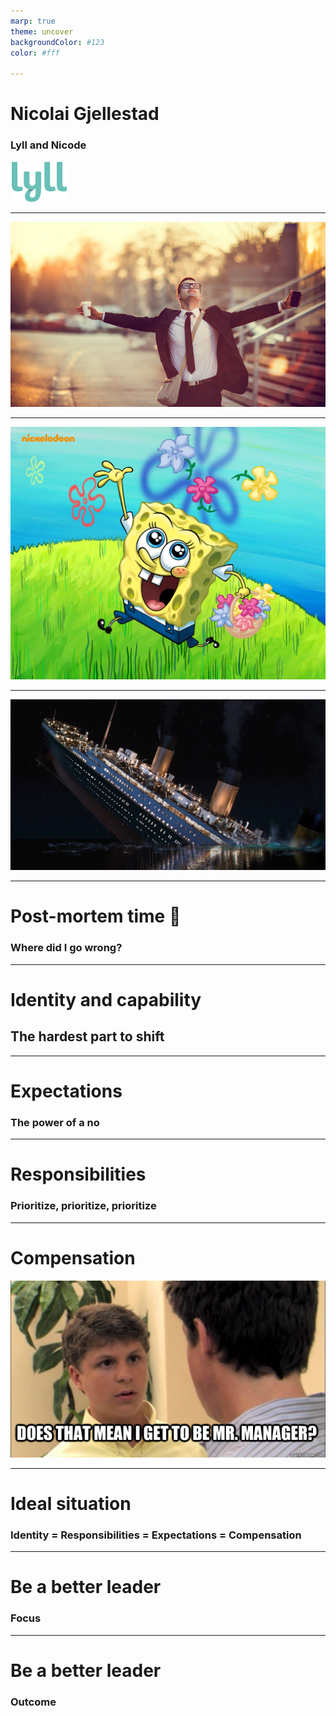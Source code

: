 ```yaml
---
marp: true
theme: uncover
backgroundColor: #123
color: #fff

---
```


# Nicolai Gjellestad

### Lyll and Nicode
![Lyll width:300px height:auto](./assets/lyll.svg)
<!---
- I'm Nicolai, married, two children and a cat
- CTO in Lyll, which is a digital marketing startup
- Consultant at Nicode, which is my own company
- This talk is about my path into leadership roles
- I don't have any formal leadership training
- Lessons I have learned and mistakes I've made
- What I have discovered to be important in leadership
--->

---

![Dream job](./assets/dream.png)

<!---
- Landed my dream job in 2019
- Finally a proper developer
- I don't know why I felt that I was less of a person because I wasn't a developer
- Looking forward to spending all my time with development
- Being one of the cool guys
--->

---

![Spongebob](./assets/spongebob.png)
<!---
- This is a portrait of me in 2019
- I was a sponge to new tasks and responsibilities
- Saying yes to everything
- People didn't even have to ask me to do stuff, I did what I thought was necessary
- I was the de-facto CTO and I loved it
- I felt important
--->

---

![Titanic width:1150px](./assets/titanic.png)

<!---
- This is a portrait of me in the end of 2020
- I was at this point not productive at all
- Trying to do everything, accomplishing nothing
- It cost me my sleep, health
--->

---

# Post-mortem time :thinking:
### Where did I go wrong? 
<!---
- I didn't say no
- I didn't know my limitations
- I took on too much tasks and responsibilities
- Tried to do all tasks as a developer in addition to new roles
- The only person thinking about your well being is yourself
--->

---

# Identity and capability
## The hardest part to shift
<!---
- My identity was still a developer
- My identity and capabilities wasn't aligned with the expectations, responsibilities and compensation
- What I should have done was to reckognize that my role was shifting, and my identity was stuck
- When you have a gradual shift towards leadership, it's hard for the identity to follow
- It's better to not have a fixed identity
- Instead of: I'm a developer / designer / DevOps
- Use: I'm a problem solver / team member
- A flexible identity is easier to shift
--->

---
# Expectations
### The power of a no
<!---
- Be quick to say no
- Take a long time to say yes
- Saying yes all the times increase expectations to say yes the next time
- Be sure that you can deliver on the expectations
- Be sure that this is the right thing to do
- Can it be solved in another manner?
--->

---

# Responsibilities
### Prioritize, prioritize, prioritize
<!---
- You cannot do everything
- In a leading role no one usually tells you in detail how to spend your day
- 
--->
---
# Compensation
![Mr Manager](./assets/manager2.png)
<!---
- A developer becoming a CTO is a cheap CTO
- Companies love when they get more work for the money
- No one is giving you a raise unless you negotiate
- It can hurt when you sacrifice a lot for the company and get nothing in return but empty promises
- It's hard to negotiate salary increase when leadership is small increments
- Have continuous communication about your responsibilities
- Have clear agreements on when and how compensation should be adjusted
- Be clear about your expectations
--->

--- 

# Ideal situation
### Identity = Responsibilities = Expectations = Compensation

<!---
- The ideal situation is when everything is aligned
- Your identity fits the responsibilities
- The responsibilities fits the expectations
- The expectations fits the compensation
- There is no strain
--->

---
# Be a better leader
### Focus
<!---
- Be mindful of your role and expectations
- Your team is now your task
- Focus on serving them before other tasks and requests
- Ex: You are not doing the right thing if you try to solve a bug by yourself instead of helping the entire team 
--->

---
# Be a better leader
### Outcome
<!---
- Focus on serving them before other tasks and requests
- Focus on the outcome of the team / company, not yourself
- I use outcome, because it has a longer perspective and take the well being of the team into account. 
- Outcome focus on the impact of the team / business
- Output only focuses on short term results
- Ex: You are not doing the right thing if you try to solve a bug by yourself instead of helping the entire team 
--->